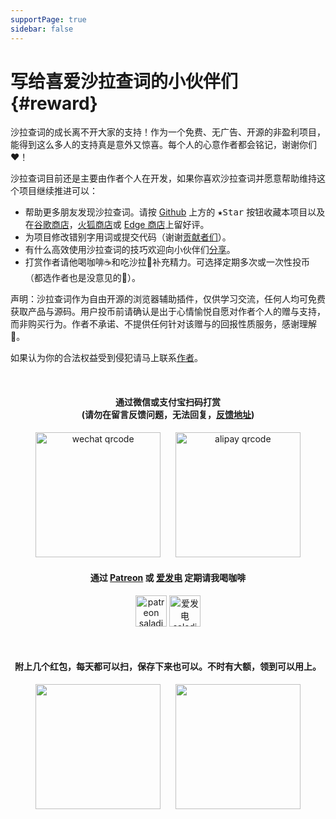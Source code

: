 ```yaml
---
supportPage: true
sidebar: false
---
```


# 写给喜爱沙拉查词的小伙伴们 {#reward}

沙拉查词的成长离不开大家的支持！作为一个免费、无广告、开源的非盈利项目，能得到这么多人的支持真是意外又惊喜。每个人的心意作者都会铭记，谢谢你们❤️！

沙拉查词目前还是主要由作者个人在开发，如果你喜欢沙拉查词并愿意帮助维持这个项目继续推进可以：

- 帮助更多朋友发现沙拉查词。请按 [Github](https://github.com/crimx/ext-saladict) 上方的 <kbd>★Star</kbd> 按钮收藏本项目以及在[谷歌商店][chrome]，[火狐商店][firefox]或 [Edge 商店][edge]上留好评。
- 为项目修改错别字用词或提交代码（谢谢[贡献者们](https://github.com/crimx/ext-saladict/graphs/contributors)）。
- 有什么高效使用沙拉查词的技巧欢迎向小伙伴们[分享](./native.html)。
- 打赏作者请他喝咖啡☕️和吃沙拉🥗补充精力。可选择定期多次或一次性投币（都选作者也是没意见的🤪）。

声明：沙拉查词作为自由开源的浏览器辅助插件，仅供学习交流，任何人均可免费获取产品与源码。用户投币前请确认是出于心情愉悦自愿对作者个人的赠与支持，而非购买行为。作者不承诺、不提供任何针对该赠与的回报性质服务，感谢理解🙏。

如果认为你的合法权益受到侵犯请马上联系[作者](https://github.com/crimx)。

<br>

<h4 align="center">通过微信或支付宝扫码打赏<br>(请勿在留言反馈问题，无法回复，<a href="https://github.com/crimx/ext-saladict/issues" target="_blank">反馈地址</a>)</h4>

<p align="center">
  <img height="200" style="height:200px" src="/images/wechat.png" alt="wechat qrcode">
  &nbsp;&nbsp;&nbsp;&nbsp;
  <img height="200" style="height:200px"src="/images/alipay.png" alt="alipay qrcode">
</p>

<h4 align="center">通过 <a href="https://www.patreon.com/saladict" target="_blank">Patreon</a> 或 <a href="https://afdian.net/@crimx" target="_blank">爱发电</a> 定期请我喝咖啡</h4>

<p align="center">
  <a href="https://www.patreon.com/saladict" target="_blank"><img height="50" style="height:50px" src="/images/patreon.png" alt="patreon saladict"></a>
  <a href="https://afdian.net/@crimx" target="_blank"><img height="50" style="height:50px" src="/images/afdian.png" alt="爱发电 saladict"></a>
</p>

<br>

<h4 align="center">附上几个红包，每天都可以扫，保存下来也可以。不时有大额，领到可以用上。</h4>

<div align="center" class="support-rewards">
  <p align="center">
    <span class="support-rewards-qrcode"><img width="200" style="width:200px"src="https://tvax4.sinaimg.cn/large/6e3591e5gy1gjx13s712ij20ku112qef.jpg" data-src-1="https://image.baidu.com/search/down?tn=download&url=https://tvax4.sinaimg.cn/large/6e3591e5gy1gjx13s712ij20ku112qef.jpg" onerror="imgFallback(this)"></span>
    &nbsp;&nbsp;&nbsp;&nbsp;
    <span class="support-rewards-qrcode"><img width="200" style="width:200px"src="https://tvax4.sinaimg.cn/large/00218exvly1gu9cf1o7xgj60lb0xuwjq02.jpg" data-src-1="https://image.baidu.com/search/down?tn=download&url=https://tvax4.sinaimg.cn/large/00218exvly1gu9cf1o7xgj60lb0xuwjq02.jpg" onerror="imgFallback(this)"></span>
  </p>
</div>

[chrome]: https://chrome.google.com/webstore/detail/cdonnmffkdaoajfknoeeecmchibpmkmg/reviews?hl=en
[firefox]: https://addons.mozilla.org/firefox/addon/ext-saladict/
[edge]: https://microsoftedge.microsoft.com/addons/detail/idghocbbahafpfhjnfhpbfbmpegphmmp
